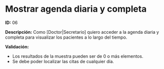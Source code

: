 # Mostrar agenda diaria y completa
**ID:** 06

**Descripción:** 
Como [Doctor|Secretario] quiero acceder a la agenda diaria y completa para visualizar los pacientes a lo largo del tiempo.

**Validación:**
* Los resultados de la muestra pueden ser de 0 o más elementos.
* Se debe poder localizar las citas de cualquier día.
